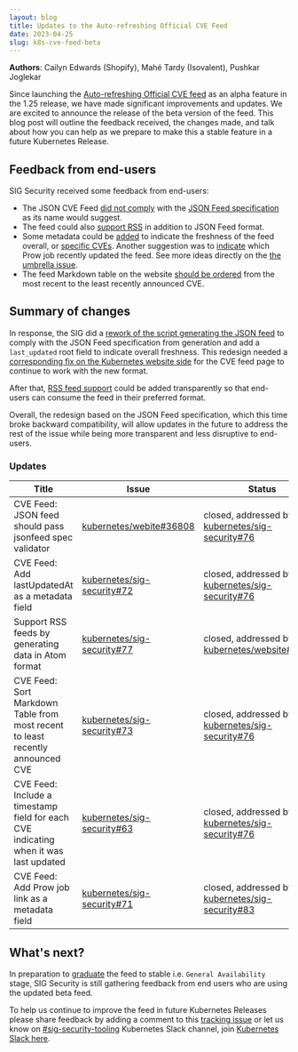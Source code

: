 ```yaml
---
layout: blog
title: Updates to the Auto-refreshing Official CVE Feed
date: 2023-04-25
slug: k8s-cve-feed-beta
---
```


**Authors**: Cailyn Edwards (Shopify), Mahé Tardy (Isovalent), Pushkar Joglekar

Since launching the [Auto-refreshing Official CVE feed](/docs/reference/issues-security/official-cve-feed/) as an alpha
feature in the 1.25 release, we have made significant improvements and updates. We are excited to announce the release of the
beta version of the feed. This blog post will outline the feedback received, the changes made, and talk about how you can help 
as we prepare to make this a stable feature in a future Kubernetes Release.


## Feedback from end-users

SIG Security received some feedback from end-users:
- The JSON CVE Feed [did not comply](https://github.com/kubernetes/website/issues/36808)
  with the [JSON Feed specification](https://www.jsonfeed.org/) as its name would suggest.
- The feed could also [support RSS](https://github.com/kubernetes/sig-security/issues/77)
  in addition to JSON Feed format.
- Some metadata could be [added](https://github.com/kubernetes/sig-security/issues/72) to indicate the freshness of
  the feed overall, or [specific CVEs](https://github.com/kubernetes/sig-security/issues/63). Another suggestion was 
  to [indicate](https://github.com/kubernetes/sig-security/issues/71) which Prow job recently updated the feed. See 
  more ideas directly on the [the umbrella issue](https://github.com/kubernetes/sig-security/issues/1).
- The feed Markdown table on the website [should be ordered](https://github.com/kubernetes/sig-security/issues/73)
  from the most recent to the least recently announced CVE.

## Summary of changes

In response, the SIG did a [rework of the script generating the JSON feed](https://github.com/kubernetes/sig-security/pull/76)
to comply with the JSON Feed specification from generation and add a
`last_updated` root field to indicate overall freshness. This redesign needed a
[corresponding fix on the Kubernetes website side](https://github.com/kubernetes/website/pull/38579)
for the CVE feed page to continue to work with the new format.

After that, [RSS feed support](https://github.com/kubernetes/website/pull/39513)
could be added transparently so that end-users can consume the feed in their
preferred format.

Overall, the redesign based on the JSON Feed specification, which this time broke
backward compatibility, will allow updates in the future to address the rest of
the issue while being more transparent and less disruptive to end-users.

### Updates
| **Title**                                                                                                    | **Issue**                                                       | **Status**                                                                                                                                                                                                                      |
| ------------------------------------------------------------------------------------------------------------ | --------------------------------------------------------------- | ------------------------------------------------------------------------------------------------------------------------------------------------------------------------------------------------------------------------------- |
| CVE Feed: JSON feed should pass jsonfeed spec validator | [kubernetes/webite#36808](https://github.com/kubernetes/website/issues/36808) | closed, addressed by [kubernetes/sig-security#76](https://github.com/kubernetes/sig-security/pull/76) |
| CVE Feed: Add lastUpdatedAt as a metadata field | [kubernetes/sig-security#72](https://github.com/kubernetes/sig-security/issues/72) | closed, addressed by [kubernetes/sig-security#76](https://github.com/kubernetes/sig-security/pull/76) |
| Support RSS feeds by generating data in Atom format | [kubernetes/sig-security#77](https://github.com/kubernetes/sig-security/issues/77) | closed, addressed by [kubernetes/website#39513](https://github.com/kubernetes/website/pull/39513)|
| CVE Feed: Sort Markdown Table from most recent to least recently announced CVE | [kubernetes/sig-security#73](https://github.com/kubernetes/sig-security/issues/73) | closed, addressed by [kubernetes/sig-security#76](https://github.com/kubernetes/sig-security/pull/76) |
| CVE Feed: Include a timestamp field for each CVE indicating when it was last updated | [kubernetes/sig-security#63](https://github.com/kubernetes/sig-security/issues/63) | closed, addressed by [kubernetes/sig-security#76](https://github.com/kubernetes/sig-security/pull/76) |
| CVE Feed: Add Prow job link as a metadata field | [kubernetes/sig-security#71](https://github.com/kubernetes/sig-security/issues/71) | closed, addressed by [kubernetes/sig-security#83](https://github.com/kubernetes/sig-security/pull/83) |

## What's next?

In preparation to [graduate](/docs/reference/command-line-tools-reference/feature-gates/#feature-stages) the feed 
to stable i.e. `General Availability` stage, SIG Security is still gathering feedback from end users who are using the updated beta feed.

To help us continue to improve the feed in future Kubernetes Releases please share feedback by adding a comment to
this [tracking issue](https://github.com/kubernetes/sig-security/issues/1) or
let us know on [#sig-security-tooling](https://kubernetes.slack.com/archives/C01CUSVMHPY)
Kubernetes Slack channel, join [Kubernetes Slack here](https://slack.k8s.io).
